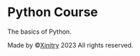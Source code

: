 # Python Course

The basics of Python.

Made by ©[Xinitry](https://xinitry.com/) 2023 All rights reserved.
